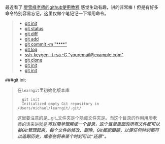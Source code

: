 最近看了
[廖雪峰老师的github使用教程](http://www.liaoxuefeng.com/wiki/0013739516305929606dd18361248578c67b8067c8c017b000/001373962845513aefd77a99f4145f0a2c7a7ca057e7570000)
感觉生动有趣，讲的非常棒！但是有好多命令特别容易忘记，这里仅做个笔记记一下常用命令。
>* <a href="#tips1">git init</a>
>* [git status](./technology/git/init.html)
>* [git diff](./technology/git/init.html)
>* [git add](./technology/git/init.html)
>* [git commit -m "****"](./technology/git/init.html)
>* [git log](./technology/git/init.html)
>* [ssh-keygen -t rsa -C "youremail@example.com"](./technology/git/init.html)
>* [git clone](./technology/git/init.html)
>* [git init](./technology/git/init.html)
>* [git init](./technology/git/init.html)

###<a id="tips1">git init</a>
>在`learngit`里初始化版本库
>
>		git init
>		Initialized empty Git repository in /Users/michael/learngit/.git/
>这里要注意的是_.git_文件夹是个隐藏文件夹是。而这个目录的作用用廖老师的话来讲就是***可以简单理解成一个目录，这个目录里面的所有文件都可以被Git管理起来，每个文件的修改、删除，Git都能跟踪，以便任何时刻都可以追踪历史，或者在将来某个时刻可以“还原”。***
>